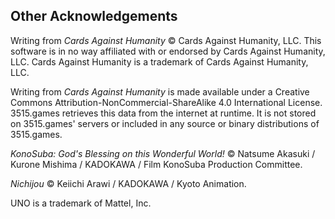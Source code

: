 ## Other Acknowledgements

Writing from _Cards Against Humanity_ © Cards Against Humanity, LLC. This software is in no way affiliated with or
endorsed by Cards Against Humanity, LLC. Cards Against Humanity is a trademark of Cards Against Humanity, LLC.

Writing from _Cards Against Humanity_ is made available under a Creative Commons Attribution-NonCommercial-ShareAlike
4.0 International License. 3515.games retrieves this data from the internet at runtime. It is not stored on 3515.games'
servers or included in any source or binary distributions of 3515.games.

_KonoSuba: God's Blessing on this Wonderful World!_ © Natsume Akasuki / Kurone Mishima / KADOKAWA / Film KonoSuba
Production Committee.

_Nichijou_ © Keiichi Arawi / KADOKAWA / Kyoto Animation.

UNO is a trademark of Mattel, Inc.
